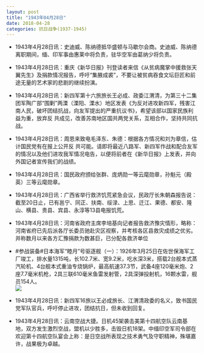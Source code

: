 ```yaml
---
layout: post
title: "1943年04月28日"
date: 2018-04-28
categories: 抗日战争(1937-1945)
---
```


<meta name="referrer" content="no-referrer" />

- 1943年4月28日讯：史迪威、陈纳德抵华盛顿与马歇尔会商。史迪威、陈纳德离职期间，缅、印军事由惠莱中将负责，驻华空军由葛纳少将负责。 

- 1943年4月28日讯：重庆《新华日报》刊登读者来信《从贫病魔掌中援救张天翼先生》及捐款情况报告，呼吁“集腋成裘”，不要让被贫病吞食文坛巨匠和前途无量的艺术家的悲剧的继续扮演。 

- 1943年4月28日讯：新四军第十六旅旅长王必成、政委江渭清，为第三十二集团军陶广部“围剿”两溧（溧阳、溧水）地区发表《为反对进攻新四军，残害江南人民，破坏团结抗战，向友军提出的严重抗议书》，希望该部以国家民族利益为重，放弃反 共成见，改善苏南地区国共两党关系，互相合作，坚持共同抗战。 

- 1943年4月28日讯：周恩来致电毛泽东、朱德：根据各方情况和刘为章信，估计国民党有在报上公开反 共可能。请即将最近八路军、新四军作战和配合友军的情况以及他们进攻我军情况电告，以便将前者在《新华日报》上发表，并向外国记者宣传我们的战绩。 

- 1943年4月28日讯：国民政府颁给张群、庞炳勋一等云麾勋章，孙魁元（殿英）三等云麾勋章。 

- 1943年4月28日讯：广西省举行救济饥荒紧急会议，民政厅长朱朝森报告说：截至20日止，已有邕宁、同正、扶南、绥渌、上思、迁江、果德、都安、隆山、横县、贵县、宾县、永淳等13县电报饥荒。 

- 1943年4月28日讯：河南省政府主席李培基向记者报告救济豫灾情形，略称：河南省府已先后派各厅长委员驰赴灾区视察，并考核各区县救灾成绩之优劣。并称数月以来各方汇豫捐款为数甚巨，已分配各救济单位 

- #参战装备#日本海军“睦月”号驱逐舰（一）：1926年3月25日在佐世保海军工厂竣工，排水量1315吨，长102.7米、宽9.2米，吃水深3米，搭载2台舰本式蒸汽轮机、4台舰本式重油专烧锅炉，最高航速37.3节，武备4座120毫米炮、2座7.7毫米机枪，2具三联610毫米鱼雷发射管，2具深弹投射机，16颗水雷，舰员154人。 <br/><img src="https://wx2.sinaimg.cn/large/aca367d8ly1fqs538yaodj20j60n1dlg.jpg" />

- 1943年4月28日讯：新四军16旅以王必成旅长、江渭清政委的名义，致书国民党军队官兵，呼吁停止进攻，团结抗日，但未收到回复。 

- 1943年4月28日讯：云南空战大捷。日机45架袭击美第十四航空队云南基地，双方发生激烈空战，盟机以少胜多，击毁日机18架。中缅印空军司令部在欢迎第十四航空队宴会上称：是日空战所表现之技术勇气及守职精神，殊堪嘉许，战果极为卓越。 

